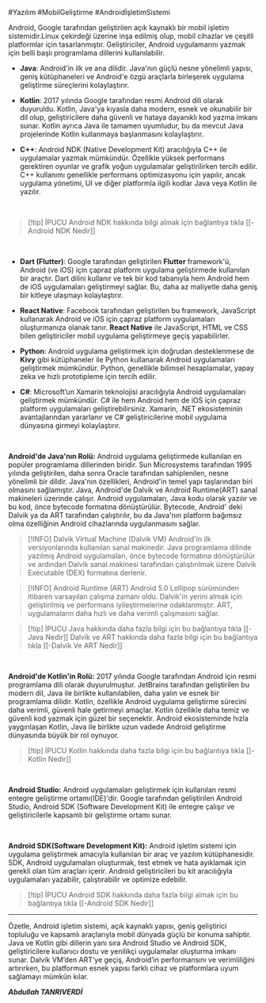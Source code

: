 #Yazılım #MobilGeliştirme #AndroidİşletimSistemi

Android, Google tarafından geliştirilen açık kaynaklı bir mobil işletim sistemidir.Linux çekirdeği üzerine inşa edilmiş olup, mobil cihazlar ve çeşitli platformlar için tasarlanmıştır. Geliştiriciler, Android uygulamarını yazmak için belli başlı programlama dillerini kullanılabilir.


- **Java**: Android'in ilk ve ana dilidir. Java'nın güçlü nesne yönelimli yapısı, geniş kütüphaneleri ve Android'e özgü araçlarla birleşerek uygulama geliştirme süreçlerini kolaylaştırır.
    
- **Kotlin**: 2017 yılında Google tarafından resmi Android dili olarak duyuruldu. Kotlin, Java'ya kıyasla daha modern, esnek ve okunabilir bir dil olup, geliştiricilere daha güvenli ve hataya dayanıklı kod yazma imkanı sunar. Kotlin ayrıca Java ile tamamen uyumludur, bu da mevcut Java projelerinde Kotlin kullanmaya başlanmasını kolaylaştırır.
    
- **C++**: Android NDK (Native Development Kit) aracılığıyla C++ ile uygulamalar yazmak mümkündür. Özellikle yüksek performans gerektiren oyunlar ve grafik yoğun uygulamalar geliştirilirken tercih edilir. C++ kullanımı genellikle performans optimizasyonu için yapılır, ancak uygulama yönetimi, UI ve diğer platformla ilgili kodlar Java veya Kotlin ile yazılır. 
 <br>
 
> [!tip]  İPUCU
>  Android NDK hakkında bilgi almak için bağlantıya tıkla [[-Android NDK Nedir]]
<br>
    
- **Dart (Flutter)**: Google tarafından geliştirilen **Flutter** framework'ü, Android (ve iOS) için çapraz platform uygulama geliştirmede kullanılan bir araçtır. Dart dilini kullanır ve tek bir kod tabanıyla hem Android hem de iOS uygulamaları geliştirmeyi sağlar. Bu, daha az maliyetle daha geniş bir kitleye ulaşmayı kolaylaştırır.
    
- **React Native**: Facebook tarafından geliştirilen bu framework, JavaScript kullanarak Android ve iOS için çapraz platform uygulamaları oluşturmanıza olanak tanır. **React Native** ile JavaScript, HTML ve CSS bilen geliştiriciler mobil uygulama geliştirmeye geçiş yapabilirler.
    
- **Python**: Android uygulama geliştirmek için doğrudan desteklenmese de **Kivy** gibi kütüphaneler ile Python kullanarak Android uygulamaları geliştirmek mümkündür. Python, genellikle bilimsel hesaplamalar, yapay zeka ve hızlı prototipleme için tercih edilir.
    
- **C#**: Microsoft’un Xamarin teknolojisi aracılığıyla Android uygulamaları geliştirmek mümkündür. C# ile hem Android hem de iOS için çapraz platform uygulamaları geliştirebilirsiniz. Xamarin, .NET ekosisteminin avantajlarından yararlanır ve C# geliştiricilerine mobil uygulama dünyasına girmeyi kolaylaştırır.
<br>

**Android'de Java'nın Rolü:**  Android uygulama geliştirmede kullanılan en popüler programlama dillerinden biridir. Sun Microsystems tarafından 1995 yılında geliştirilen, daha sonra Oracle tarafından sahiplenilen, nesne yönelimli bir dildir. Java'nın özellikleri, Android'in temel yapı taşlarından biri olmasını sağlamıştır. Java, Android'de Dalvik ve Android Runtime(ART) sanal makineleri üzerinde çalışır. Android uygulamaları, Java kodu olarak yazılır ve bu kod, önce bytecode formatına dönüştürülür. Bytecode, Android' deki Dalvik ya da ART tarafından çalıştırılır, bu da Java'nın platform bağımsız olma özelliğinin Android cihazlarında uygulanmasını sağlar.

> [!INFO]  Dalvik Virtual Machine (Dalvik VM)
>  Android'in ilk versiyonlarında kullanılan sanal makinedir. Java programlama dilinde yazılmış Android uygulamaları, önce bytecode formatına dönüştürülür ve ardından Dalvik sanal makinesi tarafından çalıştırılmak üzere Dalvik Executable (DEX) formatına derlenir.

> [!INFO] Android Runtime (ART)
>Android 5.0 Lollipop sürümünden itibaren varsayılan çalışma zamanı oldu. Dalvik'in yerini almak için geliştirilmiş ve performans iyileştirmelerine odaklanmıştır. ART, uygulamaların daha hızlı ve daha verimli çalışmasını sağlar.

> [!tip] İPUCU
> Java hakkında daha fazla bilgi için bu bağlantıya tıkla [[-Java Nedir]]
> Dalvik ve ART hakkında daha fazla bilgi için bu bağlantıya tıkla [[-Dalvik Ve ART Nedir]]

<br>

**Android'de Kotlin'in Rolü:**  2017 yılında Google tarafından Android için resmi programlama dili olarak duyurulmuştur. JetBrains tarafından geliştirilen bu modern dil, Java ile birlikte kullanılabilen, daha yalın ve esnek bir programlama dilidir. Kotlin, özellikle Android uygulama geliştirme sürecini daha verimli, güvenli hale getirmeyi amaçlar. Kotlin özellikle daha temiz ve güvenli kod yazmak için güzel bir seçenektir. Android ekosisteminde hızla yaygınlaşan Kotlin, Java ile birlikte uzun vadede Android geliştirme dünyasında büyük bir rol oynuyor.

> [!tip] İPUCU
> Kotlin hakkında daha fazla bilgi için bu bağlantıya tıkla [[-Kotlin Nedir]]

<br>

**Android Studio:** Android uygulamaları geliştirmek için kullanılan resmi entegre geliştirme ortamı(IDE)'dir. Google tarafından geliştirilen Android Studio, Android SDK (Software Development Kit) ile entegre çalışır ve geliştiricilerle kapsamlı bir geliştirme ortamı sunar. 

<br>

**Android SDK(Software Development Kit):** Android işletim sistemi için uygulama geliştirmek amacıyla kullanılan bir araç ve yazılım kütüphanesidir. SDK, Android uygulamaları oluşturmak, test etmek ve hata ayıklamak için gerekli olan tüm araçları içerir. Android geliştiricileri bu kit aracılığıyla uygulamaları yazabilir, çalıştırabilir ve optimize edebilir.

> [!tip] İPUCU
> Android SDK hakkında daha fazla bilgi almak için bu bağlantıya tıkla [[-Android SDK Nedir]]

---

Özetle, Android işletim sistemi, açık kaynaklı yapısı, geniş geliştirici topluluğu ve kapsamlı araçlarıyla mobil dünyada güçlü bir konuma sahiptir. Java ve Kotlin gibi dillerin yanı sıra Android Studio ve Android SDK, geliştiricilere kullanıcı dostu ve yenilikçi uygulamalar oluşturma imkanı sunar. Dalvik VM’den ART’ye geçiş, Android’in performansını ve verimliliğini artırırken, bu platformun esnek yapısı farklı cihaz ve platformlara uyum sağlamayı mümkün kılar.

***Abdullah TANRIVERDİ***
